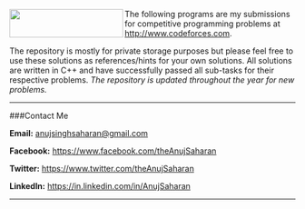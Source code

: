 <a href="http://www.codeforces.com/"><img src="http://st.codeforces.com/s/44761/images/codeforces-logo-with-telegram.png" align="left" height="50" width="200" ></a>

The following programs are my submissions for competitive programming problems at http://www.codeforces.com. 

The repository is mostly for private storage purposes but please feel free to use these solutions as references/hints for your own solutions. All solutions are written in C++ and have successfully passed all sub-tasks for their respective problems. <i>The repository is updated throughout the year for new problems.</i>


---

###Contact Me

**Email:** anujsinghsaharan@gmail.com

**Facebook:** https://www.facebook.com/theAnujSaharan

**Twitter:** https://www.twitter.com/theAnujSaharan

**LinkedIn:** https://in.linkedin.com/in/AnujSaharan

---
